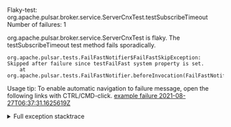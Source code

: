         
Flaky-test: org.apache.pulsar.broker.service.ServerCnxTest.testSubscribeTimeout
Number of failures: 1

org.apache.pulsar.broker.service.ServerCnxTest is flaky. The testSubscribeTimeout test method fails sporadically.

```
org.apache.pulsar.tests.FailFastNotifier$FailFastSkipException: Skipped after failure since testFailFast system property is set.
	at org.apache.pulsar.tests.FailFastNotifier.beforeInvocation(FailFastNotifier.java:88)

```

Usage tip: To enable automatic navigation to failure message, open the following links with CTRL/CMD-click.
[example failure 2021-08-27T06:37:31.1625619Z](https://github.com/apache/pulsar/runs/3440411059?check_suite_focus=true#step:9:1937)


<details>
<summary>Full exception stacktrace</summary>
<code><pre>
org.apache.pulsar.tests.FailFastNotifier$FailFastSkipException: Skipped after failure since testFailFast system property is set.
	at org.apache.pulsar.tests.FailFastNotifier.beforeInvocation(FailFastNotifier.java:88)

</pre></code>
</details>

